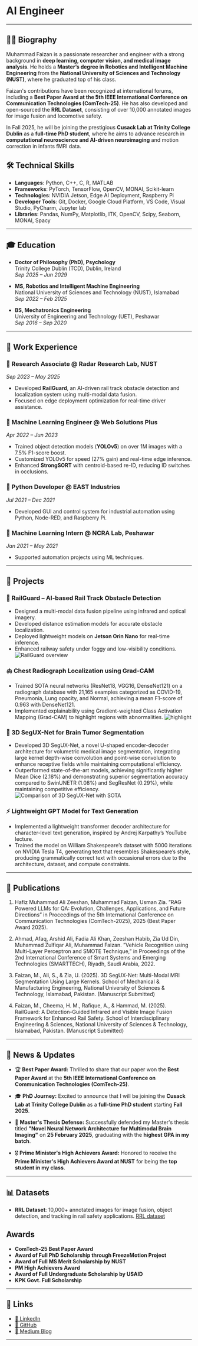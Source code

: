 
# AI Engineer 
---

## 👨‍💻 Biography

Muhammad Faizan is a passionate researcher and engineer with a strong background in **deep learning, computer vision, and medical image analysis**. He holds a **Master’s degree in Robotics and Intelligent Machine Engineering** from the **National University of Sciences and Technology (NUST)**, where he graduated top of his class.

Faizan's contributions have been recognized at international forums, including a **Best Paper Award at the 5th IEEE International Conference on Communication Technologies (ComTech-25)**. He has also developed and open-sourced the **RRL Dataset**, consisting of over 10,000 annotated images for image fusion and locomotive safety.

In Fall 2025, he will be joining the prestigious **Cusack Lab at Trinity College Dublin** as a **full-time PhD student**, where he aims to advance research in **computational neuroscience and AI-driven neuroimaging** and motion correction in infants fMRI data.



## 🛠️ Technical Skills
- **Languages**: Python, C++, C, R, MATLAB
- **Frameworks**: PyTorch, TensorFlow, OpenCV, MONAI, Scikit-learn
- **Technologies**: NVIDIA Jetson, Edge AI Deployment, Raspberry Pi
- **Developer Tools**: Git, Docker, Google Cloud Platform, VS Code, Visual Studio, PyCharm, Jupyter lab
- **Libraries**: Pandas, NumPy, Matplotlib, ITK, OpenCV, Scipy, Seaborn, MONAI, Spacy

---

## 🎓 Education
- **Doctor of Philosophy (PhD), Psychology**  
  Trinity College Dublin (TCD), Dublin, Ireland  
  _Sep 2025 – Jun 2029_

- **MS, Robotics and Intelligent Machine Engineering**  
  National University of Sciences and Technology (NUST), Islamabad  
  _Sep 2022 – Feb 2025_

- **BS, Mechatronics Engineering**  
  University of Engineering and Technology (UET), Peshawar  
  _Sep 2016 – Sep 2020_

---

## 💼 Work Experience

### 🏢 Research Associate @ Radar Research Lab, NUST  
_Sep 2023 – May 2025_
- Developed **RailGuard**, an AI-driven rail track obstacle detection and localization system using multi-modal data fusion.
- Focused on edge deployment optimization for real-time driver assistance.

### 🏢 Machine Learning Engineer @ Web Solutions Plus  
_Apr 2022 – Jun 2023_
- Trained object detection models (**YOLOv5**) on over 1M images with a 7.5% F1-score boost.
- Customized YOLOv5 for speed (27% gain) and real-time edge inference.
- Enhanced **StrongSORT** with centroid-based re-ID, reducing ID switches in occlusions.

### 🏢 Python Developer @ EAST Industries  
_Jul 2021 – Dec 2021_
- Developed GUI and control system for industrial automation using Python, Node-RED, and Raspberry Pi.

### 🏢 Machine Learning Intern @ NCRA Lab, Peshawar  
_Jan 2021 – May 2021_
- Supported automation projects using ML techniques.

---

## 🚀 Projects

### 🚦 RailGuard – AI-based Rail Track Obstacle Detection
- Designed a multi-modal data fusion pipeline using infrared and optical imagery.
- Developed distance estimation models for accurate obstacle localization.
- Deployed lightweight models on **Jetson Orin Nano** for real-time inference.
- Enhanced railway safety under foggy and low-visibility conditions.
![RailGuard overview](/assets/railguard_pic.png)

### 🫁 Chest Radiograph Localization using Grad-CAM
- Trained SOTA neural networks (ResNet18, VGG16, DenseNet121) on a radiograph database with 21,165 examples categorized as COVID-19, Pneumonia, Lung opacity, and Normal, achieving a mean F1-score of 0.963 with DenseNet121.
- Implemented explainability using Gradient-weighted Class Activation Mapping (Grad-CAM) to highlight regions with abnormalities.
![highlight](/assets/highlight_chest_radiographs.PNG)

### 🧠 3D SegUX-Net for Brain Tumor Segmentation
- Developed 3D SegUX-Net, a novel U-shaped encoder-decoder architecture for volumetric medical image segmentation, integrating large kernel depth-wise convolution and point-wise convolution to enhance receptive fields while maintaining computational efficiency.
- Outperformed state-of-the-art models, achieving significantly higher Mean Dice (2.18%) and demonstrating superior segmentation accuracy compared to SwinUNETR (1.08%) and SegResNet (0.29%), while maintaining competitive efficiency.
![Comparison of 3D SegUX-Net with SOTA](/assets/brats2023_seguxnet.png)

### ⚡ Lightweight GPT Model for Text Generation
- Implemented a lightweight transformer decoder architecture for character-level text generation, inspired by Andrej Karpathy’s YouTube lecture.
- Trained the model on William Shakespeare’s dataset with 5000 iterations on NVIDIA Tesla T4, generating text that resembles Shakespeare’s style, producing grammatically correct text with occasional errors due to the architecture, dataset, and compute constraints.

---

## 📄 Publications 

1. Hafiz Muhammad Ali Zeeshan, Muhammad Faizan, Usman Zia. ”RAG Powered LLMs for QA: Evolution, Challenges, Applications, and Future Directions” in Proceedings of the 5th International Conference on Communication Technologies (ComTech-2025), 2025 (Best Paper Award 2025).

2. Ahmad, Afaq, Arshid Ali, Fadia Ali Khan, Zeeshan Habib, Zia Ud Din, Muhammad Zulfiqar Ali, Muhammad Faizan. ”Vehicle Recognition using Multi-Layer Perceptron and SMOTE Technique,” in Proceedings of the 2nd International Conference of Smart Systems and Emerging Technologies (SMARTTECH), Riyadh, Saudi Arabia, 2022.

3. Faizan, M., Ali, S., & Zia, U. (2025). 3D SegUX-Net: Multi-Modal MRI Segmentation Using Large Kernels. School of Mechanical & Manufacturing Engineering, National University of Sciences & Technology, Islamabad, Pakistan. (Manuscript Submitted)

4. Faizan, M., Cheema, H. M., Rafique, A., & Hammad, M. (2025). RailGuard: A Detection-Guided Infrared and Visible Image Fusion Framework for Enhanced Rail Safety. School of Interdisciplinary Engineering & Sciences, National University of Sciences & Technology, Islamabad, Pakistan. (Manuscript Submitted)

---

## 📰 News & Updates

- 🏆 **Best Paper Award:** Thrilled to share that our paper won the **Best Paper Award** at the **5th IEEE International Conference on Communication Technologies (ComTech-25)**.

- 🎓 **PhD Journey:** Excited to announce that I will be joining the **Cusack Lab at Trinity College Dublin** as a **full-time PhD student** starting **Fall 2025**.

- 🧠 **Master's Thesis Defense:** Successfully defended my Master's thesis titled **"Novel Neural Network Architecture for Multimodal Brain Imaging"** on **25 February 2025**, graduating with the **highest GPA in my batch**.

- 🎖️ **Prime Minister's High Achievers Award:** Honored to receive the **Prime Minister's High Achievers Award at NUST** for being the **top student in my class**.

---
## 📊 Datasets
- **RRL Dataset**: 10,000+ annotated images for image fusion, object detection, and tracking in rail safety applications. [RRL dataset](https://figshare.com/articles/dataset/rrl_data_zip/28929923?file=54194006)

## Awards
- **ComTech-25 Best Paper Award**
- **Award of Full PhD Scholarship through FreezeMotion Project**
- **Award of Full MS Merit Scholarship by NUST**
- **PM High Achievers Award**
- **Award of Full Undergraduate Scholarship by USAID**
- **KPK Govt. Full Scholarship**

---

## 🔗 Links
- [🔗 LinkedIn](https://www.linkedin.com/in/muhammad-faizan-artificial-intelligence/)
- [🔗 GitHub](https://github.com/faizan1234567)
- [🔗 Medium Blog](https://medium.com/@engr_faizan_ml)

---

